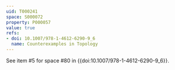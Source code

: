 ```yaml
---
uid: T000241
space: S000072
property: P000057
value: true
refs:
- doi: 10.1007/978-1-4612-6290-9_6
  name: Counterexamples in Topology
---
```


See item #5 for space #80 in {{doi:10.1007/978-1-4612-6290-9_6}}.
